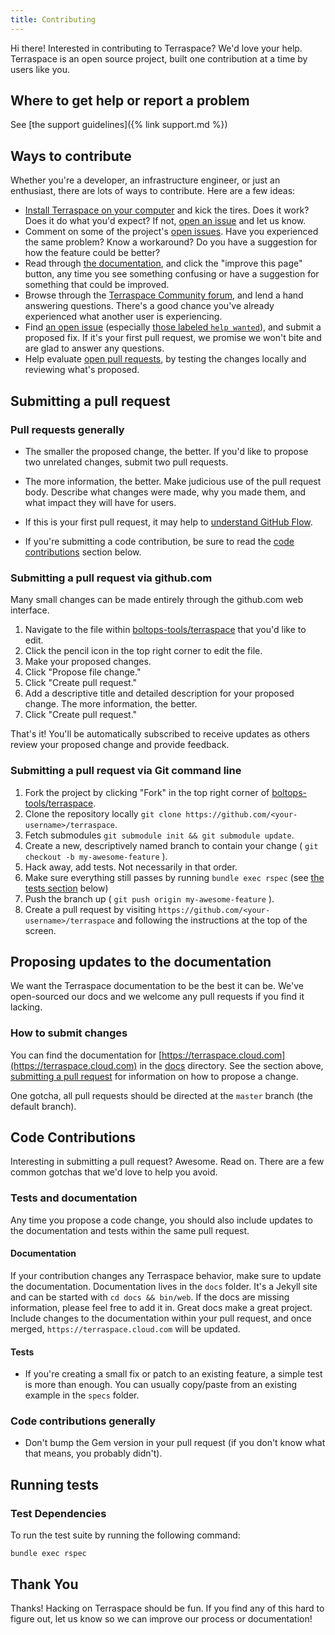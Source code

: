 ```yaml
---
title: Contributing
---
```


Hi there! Interested in contributing to Terraspace? We'd love your help. Terraspace is an open source project, built one contribution at a time by users like you.

## Where to get help or report a problem

See [the support guidelines]({% link support.md %})

## Ways to contribute

Whether you're a developer, an infrastructure engineer, or just an enthusiast, there are lots of ways to contribute. Here are a few ideas:

* [Install Terraspace on your computer](https://https://terraspace.cloud.com/docs/install/) and kick the tires. Does it work? Does it do what you'd expect? If not, [open an issue](https://github.com/boltops-tools/terraspace/issues/new/choose) and let us know.
* Comment on some of the project's [open issues](https://github.com/boltops-tools/terraspace/issues). Have you experienced the same problem? Know a workaround? Do you have a suggestion for how the feature could be better?
* Read through [the documentation](https://https://terraspace.cloud.com/docs/), and click the "improve this page" button, any time you see something confusing or have a suggestion for something that could be improved.
* Browse through the [Terraspace Community forum](https://community.boltops.com), and lend a hand answering questions. There's a good chance you've already experienced what another user is experiencing.
* Find [an open issue](https://github.com/boltops-tools/terraspace/issues) (especially [those labeled `help wanted`](https://github.com/boltops-tools/terraspace/issues?q=is%3Aissue+is%3Aopen+label%3A%22help+wanted%22)), and submit a proposed fix. If it's your first pull request, we promise we won't bite and are glad to answer any questions.
* Help evaluate [open pull requests](https://github.com/boltops-tools/terraspace/pulls), by testing the changes locally and reviewing what's proposed.

## Submitting a pull request

### Pull requests generally

* The smaller the proposed change, the better. If you'd like to propose two unrelated changes, submit two pull requests.

* The more information, the better. Make judicious use of the pull request body. Describe what changes were made, why you made them, and what impact they will have for users.

* If this is your first pull request, it may help to [understand GitHub Flow](https://guides.github.com/introduction/flow/).

* If you're submitting a code contribution, be sure to read the [code contributions](#code-contributions) section below.

### Submitting a pull request via github.com

Many small changes can be made entirely through the github.com web interface.

1. Navigate to the file within [boltops-tools/terraspace](https://github.com/boltops-tools/terraspace) that you'd like to edit.
2. Click the pencil icon in the top right corner to edit the file.
3. Make your proposed changes.
4. Click "Propose file change."
5. Click "Create pull request."
6. Add a descriptive title and detailed description for your proposed change. The more information, the better.
7. Click "Create pull request."

That's it! You'll be automatically subscribed to receive updates as others review your proposed change and provide feedback.

### Submitting a pull request via Git command line

1. Fork the project by clicking "Fork" in the top right corner of [boltops-tools/terraspace](https://github.com/boltops-tools/terraspace).
2. Clone the repository locally `git clone https://github.com/<your-username>/terraspace`.
3. Fetch submodules `git submodule init && git submodule update`.
4. Create a new, descriptively named branch to contain your change ( `git checkout -b my-awesome-feature` ).
5. Hack away, add tests. Not necessarily in that order.
6. Make sure everything still passes by running `bundle exec rspec` (see [the tests section](#running-tests) below)
7. Push the branch up ( `git push origin my-awesome-feature` ).
8. Create a pull request by visiting `https://github.com/<your-username>/terraspace` and following the instructions at the top of the screen.

## Proposing updates to the documentation

We want the Terraspace documentation to be the best it can be. We've open-sourced our docs and we welcome any pull requests if you find it lacking.

### How to submit changes

You can find the documentation for [https://terraspace.cloud.com](https://terraspace.cloud.com) in the [docs](https://github.com/boltops-tools/terraspace-docs/tree/master) directory. See the section above, [submitting a pull request](#submitting-a-pull-request) for information on how to propose a change.

One gotcha, all pull requests should be directed at the `master` branch (the default branch).

## Code Contributions

Interesting in submitting a pull request? Awesome. Read on. There are a few common gotchas that we'd love to help you avoid.

### Tests and documentation

Any time you propose a code change, you should also include updates to the documentation and tests within the same pull request.

#### Documentation

If your contribution changes any Terraspace behavior, make sure to update the documentation. Documentation lives in the `docs` folder.  It's a Jekyll site and can be started with `cd docs && bin/web`. If the docs are missing information, please feel free to add it in. Great docs make a great project. Include changes to the documentation within your pull request, and once merged, `https://terraspace.cloud.com` will be updated.

#### Tests

* If you're creating a small fix or patch to an existing feature, a simple test is more than enough. You can usually copy/paste from an existing example in the `specs` folder.

### Code contributions generally

* Don't bump the Gem version in your pull request (if you don't know what that means, you probably didn't).

## Running tests

### Test Dependencies

To run the test suite by running the following command:

    bundle exec rspec

## Thank You

Thanks! Hacking on Terraspace should be fun. If you find any of this hard to figure out, let us know so we can improve our process or documentation!